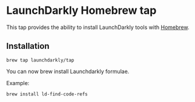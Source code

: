 # LaunchDarkly Homebrew tap

This tap provides the ability to install LaunchDarkly tools with [Homebrew](https://brew.sh/).

## Installation

```shell
brew tap launchdarkly/tap
```

You can now brew install Launchdarkly formulae.

Example:
```shell
brew install ld-find-code-refs
```
